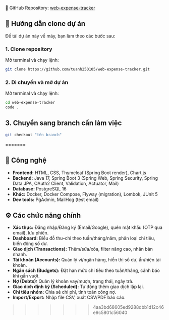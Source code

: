
📌 GitHub Repository: [web-expense-tracker](https://github.com/tuanh250105/web-expense-tracker)

## 🚀 Hướng dẫn clone dự án

Để tải dự án này về máy, bạn làm theo các bước sau:

### 1. Clone repository
Mở terminal và chạy lệnh:
```bash
git clone https://github.com/tuanh250105/web-expense-tracker.git
```

### 2. Di chuyển và mở dự án
Mở terminal và chạy lệnh:
```bash 
cd web-expense-tracker
code .
```
## 3. Chuyển sang branch cần làm việc
```bash
git checkout "tên branch"
```
=======

## 🚀 Công nghệ
- **Frontend:** HTML, CSS, Thymeleaf (Spring Boot render), Chart.js  
- **Backend:** Java 17, Spring Boot 3 (Spring Web, Spring Security, Spring Data JPA, OAuth2 Client, Validation, Actuator, Mail)  
- **Database:** PostgreSQL 16  
- **Khác:** Docker, Docker Compose, Flyway (migration), Lombok, JUnit 5  
- **Dev tools:** PgAdmin, MailHog (test email)

## ⚙️ Các chức năng chính
- **Xác thực:** Đăng nhập/Đăng ký (Email/Google), quên mật khẩu (OTP qua email), lưu phiên.  
- **Dashboard:** Biểu đồ thu–chi theo tuần/tháng/năm, phân loại chi tiêu, biến động số dư.  
- **Giao dịch (Transactions):** Thêm/sửa/xóa, filter nâng cao, nhân bản nhanh.  
- **Tài khoản (Accounts):** Quản lý ví/ngân hàng, hiển thị số dư, ẩn/hiện tài khoản.  
- **Ngân sách (Budgets):** Đặt hạn mức chi tiêu theo tuần/tháng, cảnh báo khi gần vượt.  
- **Nợ (Debts):** Quản lý khoản vay/mượn, trạng thái, ngày trả.  
- **Giao dịch định kỳ (Scheduled):** Tự động thêm giao dịch lặp lại.  
- **Chi tiêu nhóm:** Chia sẻ chi phí, tính toán công nợ.  
- **Import/Export:** Nhập file CSV, xuất CSV/PDF báo cáo.
>>>>>>> 4aa3bd68605ed9288dbb1d12c46e9c5801c56040


